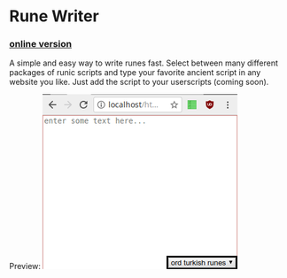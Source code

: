 # Rune Writer

### [online version](http://htmlpreview.github.io/?https://github.com/Quoteme/runeWriter/blob/master/index.html)

A simple and easy way to write runes fast. Select between many different packages of runic scripts and type your favorite ancient script in any website you like. Just add the script to your userscripts (coming soon).

Preview: ![a sample image](demo.gif)
